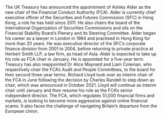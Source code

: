 The UK Treasury has announced the appointment of Ashley Alder as the new chair of the Financial Conduct Authority (FCA).
Alder is currently chief executive officer of the Securities and Futures Commission (SFC) in Hong Kong, a role he has held since 2011. He also chairs the board of the International Organization of Securities Commissions and sits on the Financial Stability Board’s Plenary and its Steering Committee.
Alder began his career as a lawyer in London in 1984 and practised in Hong Kong for more than 20 years. He was executive director of the SFC’s corporate finance division from 2001 to 2004, before returning to private practice at Herbert Smith LLP, a law firm, as head of Asia.
Alder is expected to take up his role as FCA chair in January. He is appointed for a five-year term.
Treasury has also reappointed Dr Alice Maynard and Liam Coleman, who respectively chair the FCA’s Audit and People Committees, to the board for their second three-year terms.
Richard Lloyd took over as interim chair of the FCA in June following the decision by Charles Randell to step down as chair, which was announced in October 2021. Lloyd will continue as interim chair until January and then resume his role as the FCA’s senior independent director.
The FCA, which regulates 51,000 financial firms and markets, is looking to become more aggressive against online financial scams. It also faces the challenge of navigating Britain’s departure from the European Union.